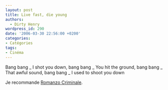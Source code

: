 ```yaml
---
layout: post
title: Live fast, die young
authors:
  - Dirty Henry
wordpress_id: 290
date: '2006-03-30 22:56:00 +0200'
categories:
- Catégories
tags:
- Cinéma
---
```

Bang bang
_ I shot you down, bang bang
_ You hit the ground, bang bang
_ That awful sound, bang bang
_ I used to shoot you down

Je recommande [Romanzo Criminale](http://www.allocine.fr/film/fichefilm_gen_cfilm=61263.html).
